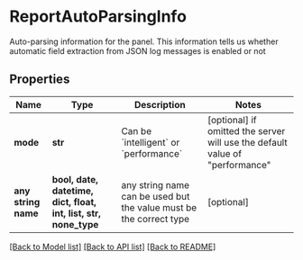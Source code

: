 # ReportAutoParsingInfo

Auto-parsing information for the panel. This information tells us whether automatic field extraction from JSON log messages is enabled or not

## Properties
Name | Type | Description | Notes
------------ | ------------- | ------------- | -------------
**mode** | **str** | Can be &#x60;intelligent&#x60; or &#x60;performance&#x60; | [optional]  if omitted the server will use the default value of "performance"
**any string name** | **bool, date, datetime, dict, float, int, list, str, none_type** | any string name can be used but the value must be the correct type | [optional]

[[Back to Model list]](../README.md#documentation-for-models) [[Back to API list]](../README.md#documentation-for-api-endpoints) [[Back to README]](../README.md)


